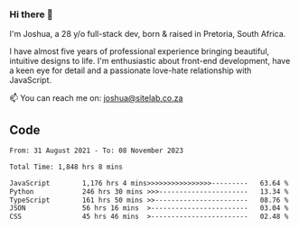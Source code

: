 ### Hi there 👋

I'm Joshua, a 28 y/o full-stack dev, born & raised in Pretoria, South Africa. 

I have almost five years of professional experience bringing beautiful, intuitive designs to life. I'm enthusiastic about front-end development, have a keen eye for detail and a passionate love-hate relationship with JavaScript.

📫 You can reach me on: joshua@sitelab.co.za

## **Code**

<!--START_SECTION:waka-->

```txt
From: 31 August 2021 - To: 08 November 2023

Total Time: 1,848 hrs 8 mins

JavaScript        1,176 hrs 4 mins>>>>>>>>>>>>>>>>---------   63.64 %
Python            246 hrs 30 mins >>>----------------------   13.34 %
TypeScript        161 hrs 50 mins >>-----------------------   08.76 %
JSON              56 hrs 16 mins  >------------------------   03.04 %
CSS               45 hrs 46 mins  >------------------------   02.48 %
```

<!--END_SECTION:waka-->

